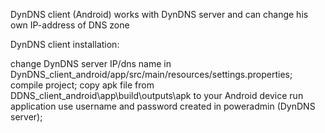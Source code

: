 DynDNS client (Android) works with DynDNS server and can change his own IP-address of DNS zone

DynDNS client installation:

change DynDNS server IP/dns name in DynDNS_client_android/app/src/main/resources/settings.properties;
compile project;
copy apk file from DDNS_client_android\app\build\outputs\apk to your Android device
run application
use username and password created in poweradmin (DynDNS server);
